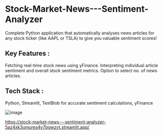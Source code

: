 # Stock-Market-News---Sentiment-Analyzer

Complete Python application that automatically analyses news articles for any stock ticker (like AAPL or TSLA) to give you valuable sentiment scores!

## Key Features :
  Fetching real-time stock news using yFinance.
  Interpreting individual article sentiment and overall stock sentiment metrics.
  Option to select no. of news articles.

## Tech Stack :
  Python, 
  Streamlit,
  TextBlob for accurate sentiment calculations,
  yFinance

  ![image](https://github.com/user-attachments/assets/290ed3dd-2bce-4b30-a891-109d47226ef9)

  https://stock-market-news---sentiment-analyzer-5az4xk3umures4v7bgwzyt.streamlit.app/

